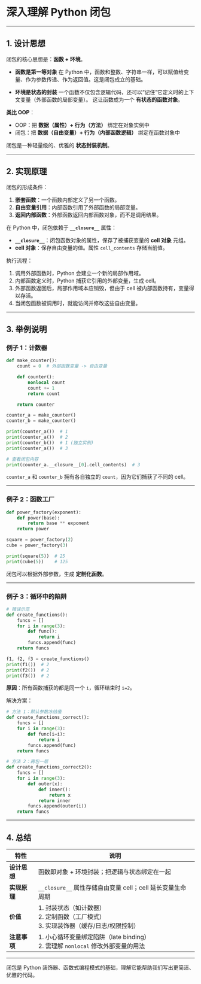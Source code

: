 # 深入理解 Python 闭包

---

## 1. 设计思想

闭包的核心思想是：**函数 + 环境**。

* **函数是第一等对象**
  在 Python 中，函数和整数、字符串一样，可以赋值给变量、作为参数传递、作为返回值。这是闭包成立的基础。

* **环境是状态的封装**
  一个函数不仅包含逻辑代码，还可以“记住”它定义时的上下文变量（外部函数的局部变量）。
  这让函数成为一个 **有状态的函数对象**。

**类比 OOP**：

* OOP：把 **数据（属性）+ 行为（方法）** 绑定在对象实例中
* 闭包：把 **数据（自由变量）+ 行为（内部函数逻辑）** 绑定在函数对象中

闭包是一种轻量级的、优雅的 **状态封装机制**。

---

## 2. 实现原理

闭包的形成条件：

1. **嵌套函数**：一个函数内部定义了另一个函数。
2. **自由变量引用**：内部函数引用了外部函数的局部变量。
3. **返回内部函数**：外部函数返回内部函数对象，而不是调用结果。

在 Python 中，闭包依赖于 **`__closure__`** 属性：

* **`__closure__`**：闭包函数对象的属性，保存了被捕获变量的 **cell 对象** 元组。
* **cell 对象**：保存自由变量的值。属性 `cell_contents` 存储当前值。

执行流程：

1. 调用外部函数时，Python 会建立一个新的局部作用域。
2. 内部函数定义时，Python 捕获它引用的外部变量，生成 cell。
3. 外部函数返回后，局部作用域本应销毁，但由于 cell 被内部函数持有，变量得以存活。
4. 当闭包函数被调用时，就能访问并修改这些自由变量。

---

## 3. 举例说明

### 例子 1：计数器

```python
def make_counter():
    count = 0  # 外部函数变量 -> 自由变量

    def counter():
        nonlocal count
        count += 1
        return count

    return counter

counter_a = make_counter()
counter_b = make_counter()

print(counter_a())  # 1
print(counter_a())  # 2
print(counter_b())  # 1 (独立实例)
print(counter_a())  # 3

# 查看闭包内容
print(counter_a.__closure__[0].cell_contents)  # 3
```

`counter_a` 和 `counter_b` 拥有各自独立的 `count`，因为它们捕获了不同的 cell。

---

### 例子 2：函数工厂

```python
def power_factory(exponent):
    def power(base):
        return base ** exponent
    return power

square = power_factory(2)
cube = power_factory(3)

print(square(5))  # 25
print(cube(5))    # 125
```

闭包可以根据外部参数，生成 **定制化函数**。

---

### 例子 3：循环中的陷阱

```python
# 错误示范
def create_functions():
    funcs = []
    for i in range(3):
        def func():
            return i
        funcs.append(func)
    return funcs

f1, f2, f3 = create_functions()
print(f1())  # 2
print(f2())  # 2
print(f3())  # 2
```

**原因**：所有函数捕获的都是同一个 `i`，循环结束时 `i=2`。

解决方案：

```python
# 方法 1：默认参数冻结值
def create_functions_correct():
    funcs = []
    for i in range(3):
        def func(i=i):
            return i
        funcs.append(func)
    return funcs

# 方法 2：再包一层
def create_functions_correct2():
    funcs = []
    for i in range(3):
        def outer(x):
            def inner():
                return x
            return inner
        funcs.append(outer(i))
    return funcs
```

---

## 4. 总结

| 特性       | 说明                                                         |
| -------- | ---------------------------------------------------------- |
| **设计思想** | 函数即对象 + 环境封装；把逻辑与状态绑定在一起                                   |
| **实现原理** | `__closure__` 属性存储自由变量 cell；cell 延长变量生命周期                  |
| **价值**   | 1. 封装状态（如计数器）<br>2. 定制函数（工厂模式）<br>3. 实现装饰器（缓存/日志/权限控制）     |
| **注意事项** | 1. 小心循环变量绑定陷阱（late binding）<br>2. 需理解 `nonlocal` 修改外部变量的用法 |

---

闭包是 Python 装饰器、函数式编程模式的基础，理解它能帮助我们写出更简洁、优雅的代码。
